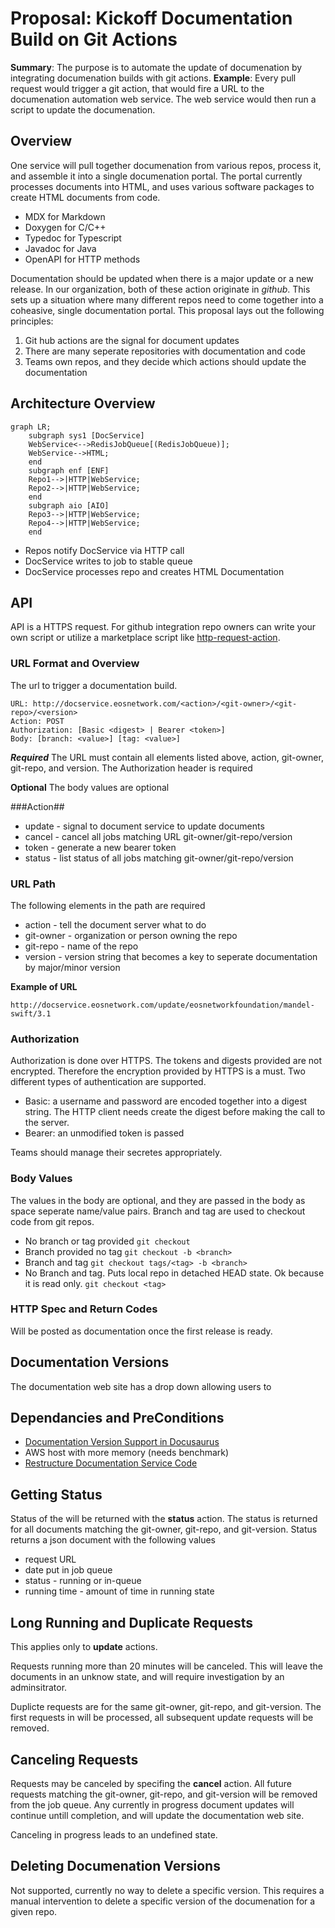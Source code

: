 # Proposal: Kickoff Documentation Build on Git Actions

**Summary**: The purpose is to automate the update of documenation by integrating documenation builds with git actions. 
**Example**: Every pull request would trigger a git action, that would fire a URL to the documenation automation web service. The web service would then run a script to update the documenation. 

## Overview

One service will pull together documenation from various repos, process it, and assemble it into a single documenation portal. The portal currently processes documents into HTML, and uses various software packages to create HTML documents from code.
* MDX for Markdown
* Doxygen for C/C++
* Typedoc for Typescript
* Javadoc for Java
* OpenAPI for HTTP methods 

Documentation should be updated when there is a major update or a new release. In our organization, both of these action originate in *github*. This sets up a situation where many different repos need to come together into a coheasive, single documentation portal. This proposal lays out the following principles:
1. Git hub actions are the signal for document updates
2. There are many seperate repositories with documentation and code 
3. Teams own repos, and they decide which actions should update the documentation

## Architecture Overview
```mermaid
graph LR;
    subgraph sys1 [DocService]
    WebService<-->RedisJobQueue[(RedisJobQueue)];
    WebService-->HTML;
    end
    subgraph enf [ENF]
    Repo1-->|HTTP|WebService;
    Repo2-->|HTTP|WebService;
    end
    subgraph aio [AIO]
    Repo3-->|HTTP|WebService;
    Repo4-->|HTTP|WebService;
    end
```

* Repos notify DocService via HTTP call
* DocService writes to job to stable queue
* DocService processes repo and creates HTML Documentation

## API
API is a HTTPS request. For github integration repo owners can write your own script or utilize a marketplace script like [http-request-action](https://github.com/fjogeleit/http-request-action). 

### URL Format and Overview

The url to trigger a documentation build. 
```
URL: http://docservice.eosnetwork.com/<action>/<git-owner>/<git-repo>/<version>
Action: POST
Authorization: [Basic <digest> | Bearer <token>] 
Body: [branch: <value>] [tag: <value>]
```

***Required***
The URL must contain all elements listed above, action, git-owner, git-repo, and version.
The Authorization header is required

**Optional**
The body values are optional

###Action##
* update - signal to document service to update documents
* cancel - cancel all jobs matching URL git-owner/git-repo/version
* token - generate a new bearer token
* status - list status of all jobs matching git-owner/git-repo/version

### URL Path
The following elements in the path are required
* action - tell the document server what to do
* git-owner - organization or person owning the repo
* git-repo - name of the repo
* version - version string that becomes a key to seperate documentation by major/minor version

**Example of URL**
```
http://docservice.eosnetwork.com/update/eosnetworkfoundation/mandel-swift/3.1
```

### Authorization

Authorization is done over HTTPS. The tokens and digests provided are not encrypted. Therefore the encryption provided by HTTPS is a must. Two different types of authentication are supported.
* Basic: a username and password are encoded together into a digest string. The HTTP client needs create the digest before making the call to the server.
* Bearer: an unmodified token is passed

Teams should manage their secretes appropriately. 

### Body Values
The values in the body are optional, and they are passed in the body as space seperate name/value pairs. Branch and tag are used to checkout code from git repos. 
* No branch or tag provided
`git checkout`
* Branch provided no tag
`git checkout -b <branch>`
* Branch and tag 
`git checkout tags/<tag> -b <branch>`
* No Branch and tag. Puts local repo in detached HEAD state. Ok because it is read only.
`git checkout <tag>`

### HTTP Spec and Return Codes

Will be posted as documentation once the first release is ready.

## Documentation Versions 

The documentation web site has a drop down allowing users to 

## Dependancies and PreConditions 

* [Documentation Version Support in Docusaurus](https://github.com/eosnetworkfoundation/devdocs/issues/7)
* AWS host with more memory (needs benchmark)
* [Restructure Documentation Service Code](https://github.com/eosnetworkfoundation/devdocs/issues/3)

## Getting Status

Status of the will be returned with the **status** action. The status is returned for all documents matching the git-owner, git-repo, and git-version. Status returns a json document with the following values
* request URL
* date put in job queue
* status - running or in-queue 
* running time - amount of time in running state

## Long Running and Duplicate Requests

This applies only to **update** actions.

Requests running more than 20 minutes will be canceled. This will leave the documents in an unknow state, and will require investigation by an adminsitrator.

Duplicte requests are for the same git-owner, git-repo, and git-version. The first requests in will be processed, all subsequent update requests will be removed. 

## Canceling Requests

Requests may be canceled by specifing the **cancel** action. All future requests matching the git-owner, git-repo, and git-version will be removed from the job queue. Any currently in progress document updates will continue untill completion, and will update the documentation web site. 

Canceling in progress leads to an undefined state. 

## Deleting Documenation Versions
Not supported, currently no way to delete a specific version. This requires a manual intervention to delete a specific version of the documenation for a given repo. 
